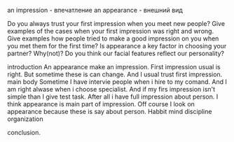 an   impression - впечатление
an appearance - внешний вид

Do you always trust your first impression when you meet new people?
Give examples of the cases when your first impression was right and wrong.
Give examples how people tried to make a good impression on you when you met them for the first time?
Is appearance a key factor in choosing your partner? Why(not)?
Do you think our facial features reflect our personality?


introduction
An appearance make an impression. First impression usual is right. But sometime these is can change.
And I usual trust first impression.
main body
Sometime I have intervie people when i hire to my comand. And I am right alwase when i choose specialist.
And if my firs impression isn't simple than I give test task. After all i have full impression about person.
I think appearance is main part of impression. Off course I look on appearance because these is say about person.
Habbit mind discipline organization 

conclusion.